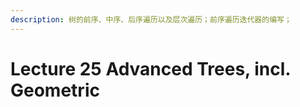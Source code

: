 ```yaml
---
description: 树的前序、中序、后序遍历以及层次遍历；前序遍历迭代器的编写；
---
```


# Lecture 25 Advanced Trees, incl. Geometric



